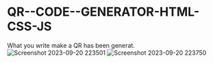 # QR--CODE--GENERATOR-HTML-CSS-JS

What you write make a QR has been generat.
![Screenshot 2023-09-20 223501](https://github.com/Narayan-Thakare/QR--CODE--GENERATOR-HTML-CSS-JS/assets/113063658/da45fc37-f491-4810-bda1-2534d73c0655)
![Screenshot 2023-09-20 223750](https://github.com/Narayan-Thakare/QR--CODE--GENERATOR-HTML-CSS-JS/assets/113063658/9f281545-cb47-4927-936f-806ad02d1ec5)
